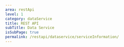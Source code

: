 ```yaml
---
area: restApi
level: 1
category: dataService
title: REST API
subTitle: Data Service
isSubPage: true
permalink: /restapi/dataservice/serviceInformation/
---
```


